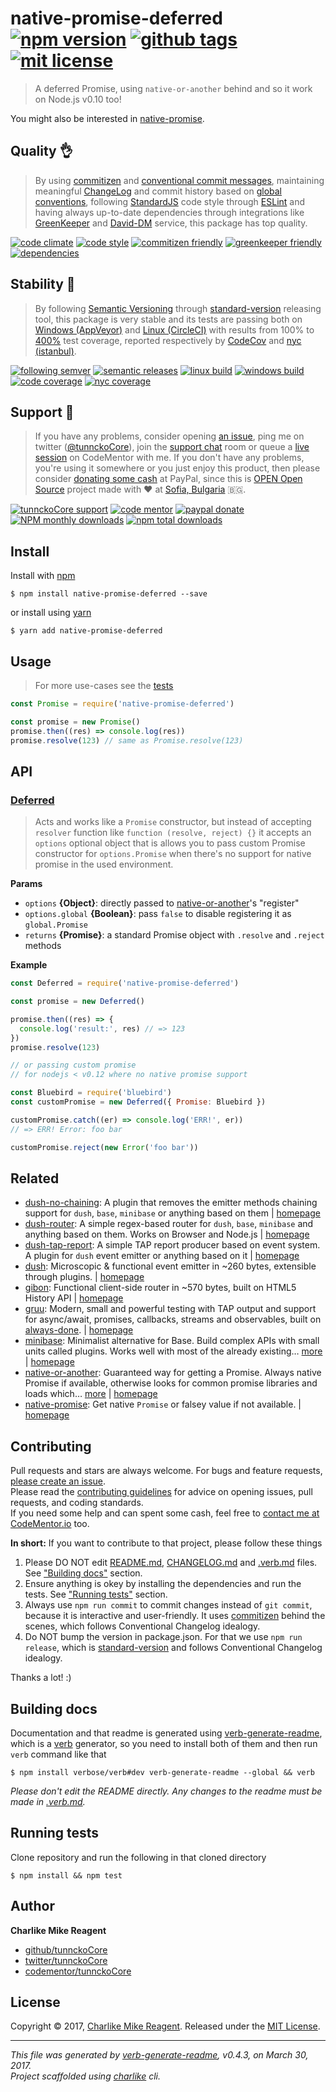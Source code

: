 # native-promise-deferred [![npm version][npmv-img]][npmv-url] [![github tags][ghtag-img]][ghtag-url] [![mit license][license-img]][license-url]

> A deferred Promise, using `native-or-another` behind and so it work on Node.js v0.10 too!

You might also be interested in [native-promise](https://github.com/tunnckocore/native-promise#readme).

## Quality 👌

> By using [commitizen][czfriendly-url] and [conventional commit messages][conventional-messages-url], 
maintaining meaningful [ChangeLog][changelogmd-url] 
and commit history based on [global conventions][conventions-url], 
following [StandardJS][standard-url] code style through [ESLint][eslint-url] and
having always up-to-date dependencies through integrations
like [GreenKeeper][gk-integration-url] and [David-DM][daviddm-url] service,
this package has top quality.

[![code climate][codeclimate-img]][codeclimate-url] 
[![code style][standard-img]][standard-url] 
[![commitizen friendly][czfriendly-img]][czfriendly-url] 
[![greenkeeper friendly][gkfriendly-img]][gkfriendly-url] 
[![dependencies][daviddm-deps-img]][daviddm-deps-url] 
<!-- uncomment when need -->
<!-- [![develop deps][daviddm-devdeps-img]][daviddm-devdeps-url] -->

## Stability 💯

> By following [Semantic Versioning][semver-url] through [standard-version][] releasing tool, 
this package is very stable and its tests are passing both on [Windows (AppVeyor)][appveyor-ci-url] 
and [Linux (CircleCI)][circle-ci-url] with results 
from 100% to [400%][absolute-coverage-url] test coverage, reported respectively
by [CodeCov][codecov-coverage-url] and [nyc (istanbul)][nyc-istanbul-url].

[![following semver][following-semver-img]][following-semver-url] 
[![semantic releases][strelease-img]][strelease-url] 
[![linux build][circle-img]][circle-url] 
[![windows build][appveyor-img]][appveyor-url] 
[![code coverage][codecov-img]][codecov-url] 
[![nyc coverage][istanbulcov-img]][istanbulcov-url] 

## Support 🤝

> If you have any problems, consider opening [an issue][open-issue-url],
ping me on twitter ([@tunnckoCore][tunnckocore-twitter-url]),
join the [support chat][supportchat-url] room
or queue a [live session][codementor-url] on CodeMentor with me.
If you don't have any problems, you're using it somewhere or
you just enjoy this product, then please consider [donating some cash][paypalme-url] at PayPal,
since this is [OPEN Open Source][opensource-project-url] project made
with :heart: at [Sofia, Bulgaria][bulgaria-url] 🇧🇬.

[![tunnckoCore support][supportchat-img]][supportchat-url] 
[![code mentor][codementor-img]][codementor-url] 
[![paypal donate][paypalme-img]][paypalme-url] 
[![NPM monthly downloads](https://img.shields.io/npm/dm/native-promise-deferred.svg?style=flat)](https://npmjs.org/package/native-promise-deferred) 
[![npm total downloads][downloads-img]][downloads-url] 

## Install
Install with [npm](https://www.npmjs.com/)

```
$ npm install native-promise-deferred --save
```

or install using [yarn](https://yarnpkg.com)

```
$ yarn add native-promise-deferred
```

## Usage
> For more use-cases see the [tests](test.js)

```js
const Promise = require('native-promise-deferred')

const promise = new Promise()
promise.then((res) => console.log(res))
promise.resolve(123) // same as Promise.resolve(123)
```

## API

### [Deferred](index.js#L52)
> Acts and works like a `Promise` constructor, but instead of accepting `resolver` function like `function (resolve, reject) {}` it accepts an `options` optional object that is allows you to pass custom Promise constructor for `options.Promise` when there's no support for native promise in the used environment.

**Params**

* `options` **{Object}**: directly passed to [native-or-another][]'s "register"    
* `options.global` **{Boolean}**: pass `false` to disable registering it as `global.Promise`    
* `returns` **{Promise}**: a standard Promise object with `.resolve` and `.reject` methods  

**Example**

```js
const Deferred = require('native-promise-deferred')

const promise = new Deferred()

promise.then((res) => {
  console.log('result:', res) // => 123
})
promise.resolve(123)

// or passing custom promise
// for nodejs < v0.12 where no native promise support

const Bluebird = require('bluebird')
const customPromise = new Deferred({ Promise: Bluebird })

customPromise.catch((er) => console.log('ERR!', er))
// => ERR! Error: foo bar

customPromise.reject(new Error('foo bar'))
```

## Related
- [dush-no-chaining](https://www.npmjs.com/package/dush-no-chaining): A plugin that removes the emitter methods chaining support for `dush`, `base`, `minibase` or anything based on them | [homepage](https://github.com/tunnckocore/dush-no-chaining#readme "A plugin that removes the emitter methods chaining support for `dush`, `base`, `minibase` or anything based on them")
- [dush-router](https://www.npmjs.com/package/dush-router): A simple regex-based router for `dush`, `base`, `minibase` and anything based on them. Works on Browser and Node.js | [homepage](https://github.com/tunnckocore/dush-router#readme "A simple regex-based router for `dush`, `base`, `minibase` and anything based on them. Works on Browser and Node.js")
- [dush-tap-report](https://www.npmjs.com/package/dush-tap-report): A simple TAP report producer based on event system. A plugin for `dush` event emitter or anything based on it | [homepage](https://github.com/tunnckocore/dush-tap-report#readme "A simple TAP report producer based on event system. A plugin for `dush` event emitter or anything based on it")
- [dush](https://www.npmjs.com/package/dush): Microscopic & functional event emitter in ~260 bytes, extensible through plugins. | [homepage](https://github.com/tunnckocore/dush#readme "Microscopic & functional event emitter in ~260 bytes, extensible through plugins.")
- [gibon](https://www.npmjs.com/package/gibon): Functional client-side router in ~570 bytes, built on HTML5 History API | [homepage](https://github.com/tunnckocore/gibon#readme "Functional client-side router in ~570 bytes, built on HTML5 History API")
- [gruu](https://www.npmjs.com/package/gruu): Modern, small and powerful testing with TAP output and support for async/await, promises, callbacks, streams and observables, built on [always-done][]. | [homepage](https://github.com/tunnckocore/gruu#readme "Modern, small and powerful testing with TAP output and support for async/await, promises, callbacks, streams and observables, built on [always-done][].")
- [minibase](https://www.npmjs.com/package/minibase): Minimalist alternative for Base. Build complex APIs with small units called plugins. Works well with most of the already existing… [more](https://github.com/node-minibase/minibase#readme) | [homepage](https://github.com/node-minibase/minibase#readme "Minimalist alternative for Base. Build complex APIs with small units called plugins. Works well with most of the already existing [base][] plugins.")
- [native-or-another](https://www.npmjs.com/package/native-or-another): Guaranteed way for getting a Promise. Always native Promise if available, otherwise looks for common promise libraries and loads which… [more](https://github.com/tunnckocore/native-or-another#readme) | [homepage](https://github.com/tunnckocore/native-or-another#readme "Guaranteed way for getting a Promise. Always native Promise if available, otherwise looks for common promise libraries and loads which is installed. Allows registering custom Promise implementation in node < 0.12 versions")
- [native-promise](https://www.npmjs.com/package/native-promise): Get native `Promise` or falsey value if not available. | [homepage](https://github.com/tunnckocore/native-promise#readme "Get native `Promise` or falsey value if not available.")

## Contributing
Pull requests and stars are always welcome. For bugs and feature requests, [please create an issue][open-issue-url].  
Please read the [contributing guidelines][contributing-url] for advice on opening issues, pull requests, and coding standards.  
If you need some help and can spent some cash, feel free to [contact me at CodeMentor.io][codementor-url] too.

**In short:** If you want to contribute to that project, please follow these things

1. Please DO NOT edit [README.md](README.md), [CHANGELOG.md][changelogmd-url] and [.verb.md](.verb.md) files. See ["Building docs"](#building-docs) section.
2. Ensure anything is okey by installing the dependencies and run the tests. See ["Running tests"](#running-tests) section.
3. Always use `npm run commit` to commit changes instead of `git commit`, because it is interactive and user-friendly. It uses [commitizen][] behind the scenes, which follows Conventional Changelog idealogy.
4. Do NOT bump the version in package.json. For that we use `npm run release`, which is [standard-version][] and follows Conventional Changelog idealogy.

Thanks a lot! :)

## Building docs
Documentation and that readme is generated using [verb-generate-readme][], which is a [verb][] generator, so you need to install both of them and then run `verb` command like that

```
$ npm install verbose/verb#dev verb-generate-readme --global && verb
```

_Please don't edit the README directly. Any changes to the readme must be made in [.verb.md](.verb.md)._

## Running tests
Clone repository and run the following in that cloned directory

```
$ npm install && npm test
```

## Author
**Charlike Mike Reagent**

+ [github/tunnckoCore](https://github.com/tunnckoCore)
+ [twitter/tunnckoCore](https://twitter.com/tunnckoCore)
+ [codementor/tunnckoCore](https://codementor.io/tunnckoCore)

## License
Copyright © 2017, [Charlike Mike Reagent](https://i.am.charlike.online). Released under the [MIT License](LICENSE).

***

_This file was generated by [verb-generate-readme](https://github.com/verbose/verb-generate-readme), v0.4.3, on March 30, 2017._  
_Project scaffolded using [charlike][] cli._

[charlike]: https://github.com/tunnckocore/charlike
[commitizen]: https://github.com/commitizen/cz-cli
[standard-version]: https://github.com/conventional-changelog/standard-version
[verb-generate-readme]: https://github.com/verbose/verb-generate-readme
[verb]: https://github.com/verbose/verb

[license-url]: https://github.com/tunnckoCore/native-promise-deferred/blob/master/LICENSE
[license-img]: https://img.shields.io/npm/l/native-promise-deferred.svg

[downloads-url]: https://www.npmjs.com/package/native-promise-deferred
[downloads-img]: https://img.shields.io/npm/dt/native-promise-deferred.svg

[codeclimate-url]: https://codeclimate.com/github/tunnckoCore/native-promise-deferred
[codeclimate-img]: https://img.shields.io/codeclimate/github/tunnckoCore/native-promise-deferred.svg

[circle-url]: https://circleci.com/gh/tunnckoCore/native-promise-deferred
[circle-img]: https://img.shields.io/circleci/project/github/tunnckoCore/native-promise-deferred/master.svg?label=linux

[appveyor-url]: https://ci.appveyor.com/project/tunnckoCore/native-promise-deferred
[appveyor-img]: https://img.shields.io/appveyor/ci/tunnckoCore/native-promise-deferred/master.svg?label=windows

[codecov-url]: https://codecov.io/gh/tunnckoCore/native-promise-deferred
[codecov-img]: https://img.shields.io/codecov/c/github/tunnckoCore/native-promise-deferred/master.svg?label=codecov

[daviddm-deps-url]: https://david-dm.org/tunnckoCore/native-promise-deferred
[daviddm-deps-img]: https://img.shields.io/david/tunnckoCore/native-promise-deferred.svg

[daviddm-devdeps-url]: https://david-dm.org/tunnckoCore/native-promise-deferred?type=dev
[daviddm-devdeps-img]: https://img.shields.io/david/dev/tunnckoCore/native-promise-deferred.svg

[ghtag-url]: https://github.com/tunnckoCore/native-promise-deferred/releases/tag/v0.1.0
[ghtag-img]: https://img.shields.io/github/tag/tunnckoCore/native-promise-deferred.svg?label=github%20tag

[npmv-url]: https://www.npmjs.com/package/native-promise-deferred
[npmv-img]: https://img.shields.io/npm/v/native-promise-deferred.svg?label=npm%20version

[standard-url]: https://github.com/feross/standard
[standard-img]: https://img.shields.io/badge/code%20style-standard-brightgreen.svg

[paypalme-url]: https://www.paypal.me/tunnckoCore
[paypalme-img]: https://img.shields.io/badge/paypal-donate-brightgreen.svg

[czfriendly-url]: http://commitizen.github.io/cz-cli
[czfriendly-img]: https://img.shields.io/badge/commitizen-friendly-brightgreen.svg

[gkfriendly-url]: https://greenkeeper.io/
[gkfriendly-img]: https://img.shields.io/badge/greenkeeper-friendly-brightgreen.svg

[codementor-url]: https://www.codementor.io/tunnckocore?utm_source=github&utm_medium=button&utm_term=tunnckocore&utm_campaign=github
[codementor-img]: https://img.shields.io/badge/code%20mentor-live%20session-brightgreen.svg

[istanbulcov-url]: https://twitter.com/tunnckoCore/status/841768516965568512
[istanbulcov-img]: https://img.shields.io/badge/istanbul-400%25-brightgreen.svg

[following-semver-url]: http://semver.org
[following-semver-img]: https://img.shields.io/badge/following-semver-brightgreen.svg

[strelease-url]: https://github.com/conventional-changelog/standard-version
[strelease-img]: https://img.shields.io/badge/using-standard%20version-brightgreen.svg

[supportchat-url]: https://gitter.im/tunnckoCore/support
[supportchat-img]: https://img.shields.io/gitter/room/tunnckoCore/support.svg

[bulgaria-url]: https://www.google.bg/search?q=Sofia%2C+Bulgaria "One of the top 10 best places for start-up business in the world, especially in IT technologies"

[changelogmd-url]: https://github.com/tunnckoCore/native-promise-deferred/blob/master/CHANGELOG.md
[conventions-url]: https://github.com/bcoe/conventional-changelog-standard/blob/master/convention.md
[tunnckocore-twitter-url]: https://twitter.com/tunnckoCore
[opensource-project-url]: http://openopensource.org
[nyc-istanbul-url]: https://istanbul.js.org
[circle-ci-url]: https://circleci.com
[appveyor-ci-url]: https://appveyor.com
[codecov-coverage-url]: https://codecov.io
[semver-url]: http://semver.org
[eslint-url]: http://eslint.org
[conventional-messages-url]: https://github.com/conventional-changelog/conventional-changelog
[gk-integration-url]: https://github.com/integration/greenkeeper
[daviddm-url]: https://david-dm.org
[open-issue-url]: https://github.com/tunnckoCore/native-promise-deferred/issues/new
[contributing-url]: https://github.com/tunnckoCore/native-promise-deferred/blob/master/CONTRIBUTING.md
[absolute-coverage-url]: https://github.com/tunnckoCore/native-promise-deferred/blob/master/package.json

[always-done]: https://github.com/hybridables/always-done
[base]: https://github.com/node-base/base
[native-or-another]: https://github.com/tunnckocore/native-or-another